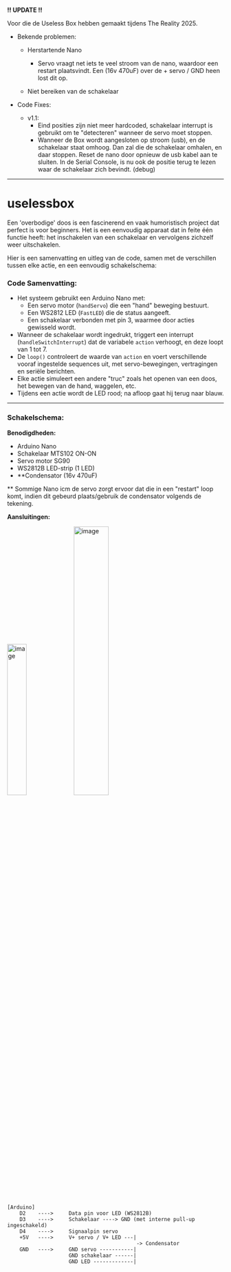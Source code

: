 
**!! UPDATE !!**

Voor die de Useless Box hebben gemaakt tijdens The Reality 2025.

  - Bekende problemen:
      
      - Herstartende Nano
          - Servo vraagt net iets te veel stroom van de nano, waardoor een restart plaatsvindt. Een (16v 470uF) over de + servo / GND heen lost dit op.

      - Niet bereiken van de schakelaar

  - Code Fixes:

      - v1.1: 
        - Eind posities zijn niet meer hardcoded, schakelaar interrupt is gebruikt om te "detecteren" wanneer de servo moet stoppen.
        - Wanneer de Box wordt aangesloten op stroom (usb), en de schakelaar staat omhoog. Dan zal die de schakelaar omhalen, en daar stoppen. Reset de nano door opnieuw de usb kabel aan te sluiten. In de Serial Console, is nu ook de positie terug te lezen waar de schakelaar zich bevindt. (debug)
        
---

# uselessbox  
Een 'overbodige' doos is een fascinerend en vaak humoristisch project dat perfect is voor beginners. Het is een eenvoudig apparaat dat in feite één functie heeft: het inschakelen van een schakelaar en vervolgens zichzelf weer uitschakelen.

Hier is een samenvatting en uitleg van de code, samen met de verschillen tussen elke actie, en een eenvoudig schakelschema:

### Code Samenvatting:
- Het systeem gebruikt een Arduino Nano met:
  - Een servo motor (`handServo`) die een "hand" beweging bestuurt.
  - Een WS2812 LED (`FastLED`) die de status aangeeft.
  - Een schakelaar verbonden met pin 3, waarmee door acties gewisseld wordt.
- Wanneer de schakelaar wordt ingedrukt, triggert een interrupt (`handleSwitchInterrupt`) dat de variabele `action` verhoogt, en deze loopt van 1 tot 7.
- De `loop()` controleert de waarde van `action` en voert verschillende vooraf ingestelde sequences uit, met servo-bewegingen, vertragingen en seriële berichten.
- Elke actie simuleert een andere "truc" zoals het openen van een doos, het bewegen van de hand, waggelen, etc.
- Tijdens een actie wordt de LED rood; na afloop gaat hij terug naar blauw.

---

### Schakelschema:
**Benodigdheden:**
- Arduino Nano
- Schakelaar MTS102 ON-ON
- Servo motor SG90
- WS2812B LED-strip (1 LED)
- **Condensator (16v 470uF)

** Sommige Nano icm de servo zorgt ervoor dat die in een "restart" loop komt, indien dit gebeurd plaats/gebruik de condensator volgends de tekening.


**Aansluitingen:**

<img width="30%" alt="image" src="https://github.com/user-attachments/assets/e6bfdbff-8b79-42b7-83c0-9afd3b47a8c4" />
<img width="40%" alt="image" src="https://github.com/user-attachments/assets/83f27311-656a-47eb-88c0-1975f5dd8bba" />


```
[Arduino]
    D2    ---->     Data pin voor LED (WS2812B)
    D3    ---->     Schakelaar ----> GND (met interne pull-up ingeschakeld)
    D4    ---->     Signaalpin servo
    +5V   ---->     V+ servo / V+ LED ---|
                                          -> Condensator
    GND   ---->     GND servo -----------|
                    GND schakelaar ------| 
                    GND LED -------------|
```
